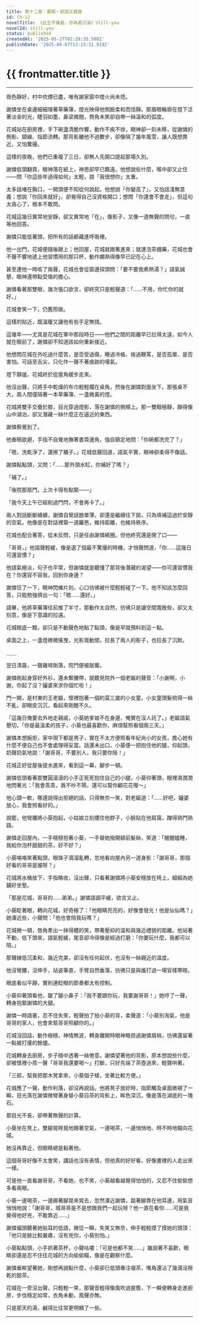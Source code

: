 ```yaml
---
title: 第十二章：暮眠・欲語又遲遲
id: Ch-12
novelTitle: 《此生不識君，亦為君沉淪》Still-you
novelId: still-you
status: published
createdAt: '2025-05-27T02:29:35.508Z'
publishDate: '2025-06-07T13:15:31.919Z'
---
```


# {{ frontmatter.title }}

<script setup>
import { useData } from 'vitepress'
const { frontmatter } = useData()
// 如果需要 withBase，可以取消註解下一行
// import { withBase } from 'vitepress'
</script>

---

夜色靜好，村中炊煙已盡，唯有謝家窗中燈火尚未熄。

謝憐坐在桌邊細細理著草藥簿，燈光映得他側臉柔和而恬靜。那眉眼輪廓在燈下泛著淡金的光，睫羽如墨，鼻梁微翹，唇角未笑卻自帶一絲溫和的弧度。

花城站在廚房裡，手下碗盞清脆作響，動作不疾不徐，眼神卻一刻未移，從謝憐的側影、頸線、指節流轉。那背影離他不過數步，卻像隔了幾年風雪，讓人既想靠近，又怕驚擾。

這樣的夜晚，他們已重複了三日，卻無人先開口提起那場久別。

謝憐低頭翻頁，眼神落在紙上，神思卻早已飄遠。他想說些什麼，喉中卻又止住——問「你這些年過得如何」太輕，說「我很想你」太重。

太多話堵在胸口，一開頭便不知從何說起。他想說「你變高了」，又怕話淺無意義；想說「你回來就好」，卻覺得自己沒資格開口；想問「你還會不會走」，但這句太貪心了，根本不敢問。

花城這幾日異常地安靜，卻又異常地「在」，像影子，又像一道無聲的問句，一直等他回答。

謝憐只能低著頭，把所有的話都藏進呼吸裡。

他一出門，花城便隨後跟上；他回屋，花城就跟著進來；就連泡茶備藥，花城也會不聲不響地遞上他習慣用的那只杯，動作嫻熟得像早已記在心上。

甚至連他一時咳了兩聲，花城也會從窗邊探頭問：「要不要我煮熱湯？」語氣誠懇，眼神還帶點受傷的擔心。

謝憐看著那雙眼，幾次張口欲言，卻終究只是輕聲道：「……不用，你忙你的就好。」

花城會笑一下，仍舊照做。

這樣的貼近，既溫暖又讓他有些手足無措。

這幾年——尤其是花城在軍中那段時日——他們之間的距離早已拉得太遠，如今人就在眼前了，謝憐卻不知道該如何重新接近。

他想問花城在外吃過什麼苦，是否受過傷，睡過冷帳、挨過鞭罵，是否孤單、是否害怕。可話至舌尖，只化作一聲不著痕跡的嘆氣。

燈下靜謐，花城終於從屋角緩步走來。

他沒出聲，只將手中乾燥的布巾輕輕擱在桌角，然後在謝憐對面坐下。那張桌不大，兩人間僅隔著一本草藥簿、一盞微黃的燈。

花城將雙手交疊於膝，目光穿過燈影，落在謝憐的側頰上。那一雙眼極靜，靜得像山中湖泊，卻又潛藏一絲什麼正在逼近的東西。

謝憐察覺到了。

他垂眼欲避，手指不自覺地撫著書頁邊角，強自鎮定地問：「你碗都洗完了？」

「嗯，洗乾淨了，還擦了櫃子。」花城低聲回道，語氣平實，眼神卻柔得不像話。

謝憐點點頭，又問：「……那外頭水缸，你補好了嗎？」

「補了。」

「後院那扇門，上次卡得有點緊——」

「我今天上午已經削過門閂，不會再卡了。」

兩人對話斷斷續續，謝憐自覺話題單薄，卻還是繼續往下拋，只為填補這過於安靜的空氣。他像是在對話裡築一道籬笆，維持距離，也維持秩序。

花城也配合著答，從未反問，只是任由謝憐繞圈。但他終究還是開了口——

「哥哥，」他語聲輕緩，像是選了個最不驚擾的時機，才悄聲問道，「你……這幾日可還習慣？」

他語氣極淡，句子也平常，但謝憐就是聽懂了那背後潛藏的渴望——你可還習慣我在？你還容不容我，回到你身邊？

謝憐怔了一下，眼神閃爍片刻，心口彷彿被什麼輕輕碰了一下。他不知該怎麼回答，只能勉強擠出一句：「嗯……還好。」

語畢，他將草藥簿往前推了半寸，那動作太自然，彷彿只是讓空間寬敞些，卻又太刻意，像是下意識的拉遠。

花城眼底一黯，卻只是不動聲色地點了點頭，像是早就預料到這一點。

桌面之上，一盞燈微微搖曳，光影晃動間，拉長了兩人的影子，也拉長了沉默。

＿＿

翌日清晨，一聲雞啼剛落，院門便被敲響。

謝憐剛起身穿好外衫，還未繫腰帶，就聽見院外一個老嫗的聲音：「小謝啊，小謝，你起了沒？嬸婆來求你個忙啦！」

門一開，是村東的王老嫗，懷裡抱著一個約莫三歲的小女童，小女童頭髮梳得一絲不亂，卻眼皮沉沉，看起來剛醒不久。

「這幾日俺要去外地走親戚，小葵她爹娘不在身邊，俺實在沒人託了。」老嫗語氣懇切，「你是最溫柔的孩子，小葵也最喜歡你，麻煩幫照看個兩三天。」

謝憐本想婉拒，家中現下都是男子，實在不太方便照看年紀尚小的女孩，擔心她有什麼不便自己也不會處理得妥當。話還未出口，小葵便一把抱住他的腿，仰起頭，奶聲奶氣地說：「謝哥哥，不要別人，我只要你陪！」

花城正好從屋後提水進來，看到這一幕，腳步一頓。

謝憐低頭看著那雙圓滾滾的小手正死死抱住自己的小腿，小葵仰著頭，眼裡濕潤潤地閃著光：「我會乖乖，我不吵不鬧，還可以幫你顧花花喔～」

他心頭一軟，哪還說得出拒絕的話，只得無奈一笑，對老嫗道：「……好吧，嬸婆放心，我會照看好的。」

說罷，他彎腰將小葵抱起，小姑娘立刻摟住他脖子，小臉貼在他肩窩，蹭得熟門熟路。

謝憐走回屋內，一手穩穩抱著小葵，一手替她撥開額前髮絲，笑道：「醒醒瞌睡，我給你泡杯甜甜的茶，好不好？」

小葵咯咯笑著點頭，眼珠子滴溜亂轉，忽地看向屋內另一道身影：「謝哥哥，那個好看的哥哥是誰呀？」

花城將水桶放下，手指略收，沒出聲，只看著謝憐將小葵安穩放在椅上，細細為她鋪好坐墊。

「那是花城，哥哥的……弟弟。」謝憐語調平緩，欲言又止。

小葵眨著眼，轉向花城，好奇極了：「他眼睛亮亮的，好像會發光！他是仙仙嗎？」她湊近些，小聲問：「他也會陪我玩嗎？」

花城微一頓，唇角牽出一抹得體的笑，帶著壓抑的溫和與幾近禮貌的距離。他站著不動，低下頭來，語氣輕緩，尾音卻冷得像是經過打磨：「你要玩什麼，我都可以陪。」

那聲線低沉柔和，幾近完美，卻沒有任何起伏，也沒有一絲親近的溫度。

他沒彎腰，沒伸手，站姿筆直，手臂自然垂落，彷彿只是與誰打過一場官樣寒暄。

眼底看似平靜，實則連眨眼的節奏都太有控制。

小葵仰著頭看他，皺了皺小鼻子：「我不要跟你玩，我要謝哥哥！」她哼了一聲，轉身抱緊謝憐的大腿。

謝憐一時語塞，忍不住失笑，輕聲拍了拍小葵的背，柔聲道：「小葵別淘氣，他是哥哥的家人，也會來幫哥哥照顧你的。」

花城沒回話，動作極穩，神情無波，轉身離開時眼神略掠過謝憐眉梢，彷彿還留著一點被打擾的餘燼。

花城轉身去廚房，步子穩中透著一絲倦意。謝憐望著他的背影，原本想說些什麼，卻被懷裡小孩一聲「哥哥我還要喝～」打斷，只好先端了茶壺過來，輕聲哄著。

「三郎，幫我把那木凳拿來，小葵個子矮，坐著比較方便。」

花城應了一聲，動作利落，卻沒再說話。他將凳子放好時，指節觸及桌面微頓了一瞬，目光落在謝憐微彎著身替小葵舀茶的背影上，眸色深沉，像是落在湖底的一塊石。

那目光不長，卻帶著無聲的計算。

小葵坐在凳上，雙腳晃呀晃地踢著空氣，一邊喝茶，一邊悄悄地、時不時地瞄向花城。

她沒再靠近，但眼睛總是黏著他。

這個哥哥好像不太會笑，講話也沒有表情，但他真的好好看，好像畫裡的人走出來一樣。

可是他一直看謝哥哥，不看她，也不笑，小葵越看越覺得怕怕的，又忍不住偷偷想多看兩眼。

小葵一邊喝茶，一邊踢著腳晃來晃去，忽然湊近謝憐，踮著腳靠在他耳邊，用氣音悄悄地說：「謝哥哥，城哥哥是不是想跟我們一起玩呀？他一直在看你……可是我覺得他好兇，不敢靠近……」

謝憐偏頭聽著她貼耳的低語，微怔一瞬，失笑又無奈，伸手輕輕摸了摸她的頭頂：「他只是臉比較嚴肅，沒有兇你，小葵別怕。」

小葵點點頭，小手抓著茶杯，小聲咕噥：「可是他都不笑……」雖說著不喜歡，眼睛卻還是忍不住往花城的方向偷偷瞄，像是在觀察什麼。

謝憐垂眸望著她，剛想再說點什麼，小葵卻已低頭專注啜茶，嘴角還沾了幾滴沒擦乾的甜茶。

花城在一旁沒出聲，只輕輕一笑，那聲音輕得像風吹過屋簷，下一瞬便轉身走進廚房，步伐穩定如常，衣角未動，風聲亦無。

只是那天的湯，鹹得比往常更明顯了一些。


---
